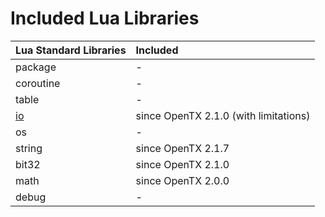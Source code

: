 # Included Lua Libraries

| Lua Standard Libraries | Included |
| :--- | :--- |
| package | - |
| coroutine | - |
| table | - |
| [io](io/) | since OpenTX 2.1.0 \(with limitations\) |
| os | - |
| string | since OpenTX 2.1.7 |
| bit32 | since OpenTX 2.1.0 |
| math | since OpenTX 2.0.0 |
| debug | - |

